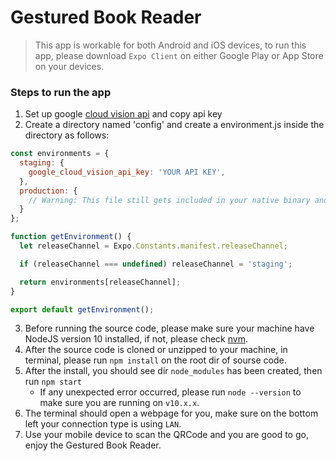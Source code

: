 # Gestured Book Reader

> This app is workable for both Android and iOS devices, to run this app, please download `Expo Client` on either Google Play or App Store on your devices.

### Steps to run the app
1. Set up google [cloud vision api](https://cloud.google.com/vision) and copy api key
2. Create a directory named 'config' and create a environment.js inside the directory as follows:
```javascript
const environments = {
  staging: {
    google_cloud_vision_api_key: 'YOUR API KEY',
  },
  production: {
    // Warning: This file still gets included in your native binary and is not a secure way to store secrets if you build for the app stores. Details: https://github.com/expo/expo/issues/83
  }
};

function getEnvironment() {
  let releaseChannel = Expo.Constants.manifest.releaseChannel;

  if (releaseChannel === undefined) releaseChannel = 'staging';

  return environments[releaseChannel];
}

export default getEnvironment();
```
3. Before running the source code, please make sure your machine have NodeJS version 10 installed, if not, please check [nvm](https://github.com/nvm-sh/nvm).
4. After the source code is cloned or unzipped to your machine, in terminal, please run `npm install` on the root dir of sourse code.
5. After the install, you should see dir `node_modules` has been created, then run `npm start`
    - If any unexpected error occurred, please run `node --version` to make sure you are running on `v10.x.x`.
6. The terminal should open a webpage for you, make sure on the bottom left your connection type is using `LAN`.
7. Use your mobile device to scan the QRCode and you are good to go, enjoy the Gestured Book Reader.
